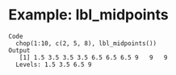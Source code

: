 # Example: lbl_midpoints

    Code
      chop(1:10, c(2, 5, 8), lbl_midpoints())
    Output
       [1] 1.5 3.5 3.5 3.5 6.5 6.5 6.5 9   9   9  
      Levels: 1.5 3.5 6.5 9


